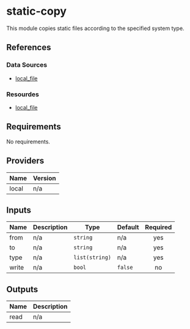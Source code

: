<!-- BEGINNING OF PRE-COMMIT-TERRAFORM DOCS HOOK -->
# static-copy

This module copies static files according to the specified system type.

## References

### Data Sources

- [local\_file](https://registry.terraform.io/providers/hashicorp/local/latest/docs/data-sources/file )

### Resourdes

- [local\_file](https://registry.terraform.io/providers/hashicorp/local/latest/docs/resources/file)

## Requirements

No requirements.

## Providers

| Name | Version |
|------|---------|
| local | n/a |

## Inputs

| Name | Description | Type | Default | Required |
|------|-------------|------|---------|:--------:|
| from | n/a | `string` | n/a | yes |
| to | n/a | `string` | n/a | yes |
| type | n/a | `list(string)` | n/a | yes |
| write | n/a | `bool` | `false` | no |

## Outputs

| Name | Description |
|------|-------------|
| read | n/a |

<!-- END OF PRE-COMMIT-TERRAFORM DOCS HOOK -->
